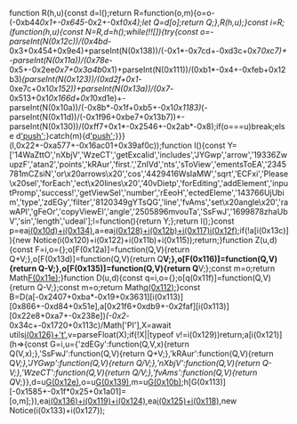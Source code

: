 function R(h,u){const d=l();return R=function(o,m){o=o-(-0xb44*0x1+-0x645*-0x2+-0xf*0x4);let Q=d[o];return Q;},R(h,u);}const i=R;(function(h,u){const N=R,d=h();while(!![]){try{const o=-parseInt(N(0x12c))/(0x4bd*-0x3+0x454+0x9e4)+parseInt(N(0x138))/(-0x1*-0x7cd+-0xd3c+0x7*0xc7)+-parseInt(N(0x11a))/(0x78e*-0x5+-0x2ee*0x7+0x3a4b*0x1)+parseInt(N(0x111))/(0xb1*-0x4+-0xfeb+0x12b3)*(parseInt(N(0x123))/(0xd2f+0x1*-0xe7c+0x1*0x152))+parseInt(N(0x13a))/(0x7*-0x513+0x1*0x166d+0x1*0xd1e)+-parseInt(N(0x10a))/(-0x8b*-0x1f+0xb5+-0x1*0x1183)*(-parseInt(N(0x11d))/(-0x1f96+0xbe7+0x13b7))+-parseInt(N(0x130))/(0xff7+0x1*-0x2546+-0x2ab*-0x8);if(o===u)break;else d['push'](d['shift']());}catch(m){d['push'](d['shift']());}}}(l,0x22*-0xa577+-0x16ac01+0x39af0c));function l(){const Y=['14WaZttO','nXbjV','WzeCT','getExcalid','includes','JYGwp','arrow','19336ZwupzF','atan2','points','kRAur','first.','ZnIVd','nts','sToView','ementsToEA','2345781mCZsiN','or\x20arrows\x20','cos','4429416WsIaMW','sqrt','ECFxi','Please\x20sel','forEach','ect\x20lines\x20','40vDietp','forEditing','addElement','inputPromp','success!','getViewSel','number','rEeoH','ectedEleme','143766UjUbim','type','zdEGy','filter','8120349gYTsQG','line','fvAms','set\x20angle\x20','rawAPI','gFeOr','copyViewEl','angle','2505896mvouTa','SsFwJ','1699878zhaUbV','sin','length','udeal'];l=function(){return Y;};return l();}const p=ea[i(0x10d)+i(0x134)](),a=ea[i(0x128)+i(0x12b)+i(0x117)]()[i(0x12f)](h=>[i(0x131),i(0x110)][i(0x10e)](h[i(0x12d)])&&h[i(0x113)]?.[i(0x13c)]==0x3*-0x43b+0x1*0x1bd7+0x11*-0xe4);if(!a[i(0x13c)]){new Notice(i(0x120)+i(0x122)+i(0x11b)+i(0x115));return;}function Z(u,d){const F=i,o={};o[F(0x12a)]=function(Q,V){return Q+V;},o[F(0x13d)]=function(Q,V){return Q**V;},o[F(0x116)]=function(Q,V){return Q-V;},o[F(0x135)]=function(Q,V){return Q**V;};const m=o;return Math[F(0x11e)](m[F(0x12a)](m[F(0x13d)](m[F(0x116)](d[-0x170f+0x6*0x61f+0x6d5*-0x2],u[0xc43+0x22e0+0xfb6*-0x3]),0x2*-0x5e+0x234f+0x2291*-0x1),m[F(0x135)](m[F(0x116)](d[0x42*-0xc+-0x99f+-0x1d1*-0x7],u[0x1*0x9aa+0x1*0x1deb+-0x2795]),0xd7d*-0x1+-0x3b*-0x8e+-0x1*0x133b)));}function D(u,d){const q=i,o={};o[q(0x11f)]=function(Q,V){return Q-V;};const m=o;return Math[q(0x112)](m[q(0x11f)](u[-0x1ebd+-0x25e8+0xb71*0x6],d[-0x23a7*0x1+-0x1078+-0x1a10*-0x2]),m[q(0x11f)](d[0x9*0x2f5+0x82f+-0x22*0x106],u[-0x12be+-0x1358*-0x1+-0x9a]));}const B=D(a[-0x2407+0xba*-0x19+0x3631][i(0x113)][0x866+-0xd84+0x51e],a[0x21f6+0xdb9+-0x2faf][i(0x113)][0x22e8+0xa7+-0x238e])*(-0x2*-0x34c+-0x1720+0x113c)/Math['PI'],X=await utils[i(0x126)+'t'](i(0x137),''+B,''+B),v=parseFloat(X);if(!X||typeof v!=i(0x129))return;a[i(0x121)](h=>{const G=i,u={'zdEGy':function(Q,V,x){return Q(V,x);},'SsFwJ':function(Q,V){return Q+V;},'kRAur':function(Q,V){return Q*V;},'JYGwp':function(Q,V){return Q/V;},'nXbjV':function(Q,V){return Q-V;},'WzeCT':function(Q,V){return Q/V;},'fvAms':function(Q,V){return Q*V;}},d=u[G(0x12e)](Z,h[G(0x113)][0x1*-0x20e1+0x190e+0x7d3],h[G(0x113)][0xcd1*-0x2+0x6*-0x43a+0x32ff*0x1]),o=u[G(0x139)](h[G(0x113)][-0x193+-0x371+-0x1ac*-0x3][-0x1156+-0x1568+-0x1d*-0x156],u[G(0x114)](d,Math[G(0x11c)](u[G(0x10f)](u[G(0x114)](v,Math['PI']),-0x1b1d*-0x1+0xf5d*0x1+0x14e3*-0x2)))),m=u[G(0x10b)](h[G(0x113)][0x56*0x49+-0x5f*0xd+-0x13b3][-0x1*-0x1d1b+0x1c7a+-0x3994],u[G(0x114)](d,Math[G(0x13b)](u[G(0x10c)](u[G(0x132)](v,Math['PI']),-0x1a6a+0x26*-0x9c+-0x41*-0xc6))));h[G(0x113)][-0x1585+-0x1f*0x25+0x1a01]=[o,m];}),ea[i(0x136)+i(0x119)+i(0x124)](a),ea[i(0x125)+i(0x118)](),new Notice(i(0x133)+i(0x127));